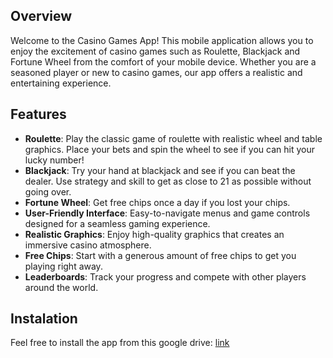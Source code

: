 ## Overview

Welcome to the Casino Games App! This mobile application allows you to enjoy the excitement of casino games such as Roulette, Blackjack and Fortune Wheel from the comfort of your mobile device. Whether you are a seasoned player or new to casino games, our app offers a realistic and entertaining experience.

## Features

- **Roulette**: Play the classic game of roulette with realistic wheel and table graphics. Place your bets and spin the wheel to see if you can hit your lucky number!
- **Blackjack**: Try your hand at blackjack and see if you can beat the dealer. Use strategy and skill to get as close to 21 as possible without going over.
- **Fortune Wheel**: Get free chips once a day if you lost your chips.
- **User-Friendly Interface**: Easy-to-navigate menus and game controls designed for a seamless gaming experience.
- **Realistic Graphics**: Enjoy high-quality graphics that creates an immersive casino atmosphere.
- **Free Chips**: Start with a generous amount of free chips to get you playing right away.
- **Leaderboards**: Track your progress and compete with other players around the world.

## Instalation

Feel free to install the app from this google drive: [link](https://drive.google.com/drive/folders/1LyYG2Z4414vda0LdJ-iRz3ArX9huE5fR)
